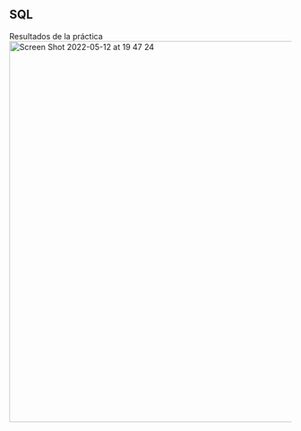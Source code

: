 ## SQL

Resultados de la práctica
<img width="682" alt="Screen Shot 2022-05-12 at 19 47 24" src="https://user-images.githubusercontent.com/54159730/168338588-9a47fd78-b33b-4132-8d37-04d9b9211501.png">

